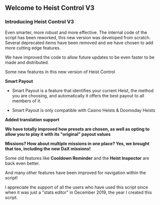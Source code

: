 ## Welcome to Heist Control V3

### Introducing Heist Control V3

Even smarter, more robust and more effective.
The internal code of the script has been reworked, this new version was developed from scratch. Several deprecated items have been removed and we have chosen to add more cutting edge features.

We have improved the code to allow future updates to be even faster to be made and distributed.

Some new features in this new version of Heist Control

 **Smart Payout**

 * Smart Payout is a feature that identifies your current Heist, the method you are choosing, and automatically it offers the best payout to all members of it.

  * Smart Payout is only compatible with Casino Heists & Doomsday Heists

**Added translation support**

**We have totally improved how presets are chosen, as well as opting to allow you to play it with its "original" payout values**

 **Missions? How about multiple missions in one place? Yes, we brought that too, including the new DaX missions!**

Some old features like **Cooldown Reminder** and the **Heist Inspector** are back even better.


And many other features have been improved for navigation within the script!

I appreciate the support of all the users who have used this script since when it was just a "stats editor" in December 2019, the year I created this script.
